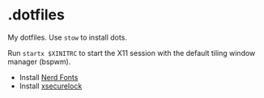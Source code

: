 # .dotfiles

My dotfiles. Use `stow` to install dots.

Run `startx $XINITRC` to start the X11 session with the default tiling window manager (bspwm).

* Install [Nerd Fonts](https://github.com/ryanoasis/nerd-fonts.git)
* Install [xsecurelock](https://github.com/google/xsecurelock)